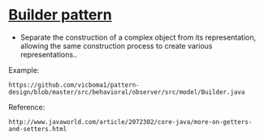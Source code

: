 [Builder pattern](http://en.wikipedia.org/wiki/Builder_pattern)
=================

* Separate the construction of a complex object from its representation, allowing the same 
  construction process to create various representations..

Example:
```
https://github.com/vicboma1/pattern-design/blob/master/src/behavioral/observer/src/model/Builder.java
```

Reference:
```
http://www.javaworld.com/article/2072302/core-java/more-on-getters-and-setters.html
```

